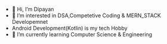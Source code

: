 - 👋 Hi, I’m Dipayan
- 👀 I’m interested in DSA,Competetive Coding & MERN_STACK Developemnet
- Android Development(Kotlin) is my tech Hobby
- 🌱 I’m currently learning Computer Science & Engineering 
<!-- - 💞️ I’m looking to colla 

<!---
Deep642/Deep642 is a ✨ special ✨ repository because its `README.md` (this file) appears on your GitHub profile.
You can click the Preview link to take a look at your changes.
--->
